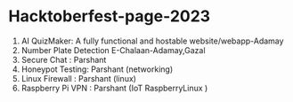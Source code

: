# Hacktoberfest-page-2023
1. AI QuizMaker: A fully functional and hostable website/webapp-Adamay
2. Number Plate Detection E-Chalaan-Adamay,Gazal
3. Secure Chat : Parshant 
4. Honeypot Testing: Parshant (networking)
5. Linux Firewall : Parshant (linux)
6. Raspberry Pi VPN : Parshant (IoT RaspberryLinux )
